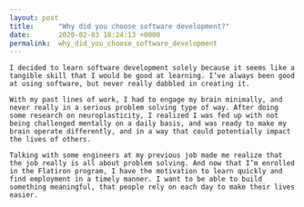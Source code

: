 ```yaml
---
layout: post
title:      "Why did you choose software development?"
date:       2020-02-03 18:24:13 +0000
permalink:  why_did_you_choose_software_development
---
```



	I decided to learn software development solely because it seems like a tangible skill that I would be good at learning. I’ve always been good at using software, but never really dabbled in creating it. 

	With my past lines of work, I had to engage my brain minimally, and never really in a serious problem solving type of way. After doing some research on neuroplasticity, I realized I was fed up with not being challenged mentally on a daily basis, and was ready to make my brain operate differently, and in a way that could potentially impact the lives of others.

	Talking with some engineers at my previous job made me realize that the job really is all about problem solving. And now that I’m enrolled in the Flatiron program, I have the motivation to learn quickly and find employment in a timely manner. I want to be able to build something meaningful, that people rely on each day to make their lives easier.



